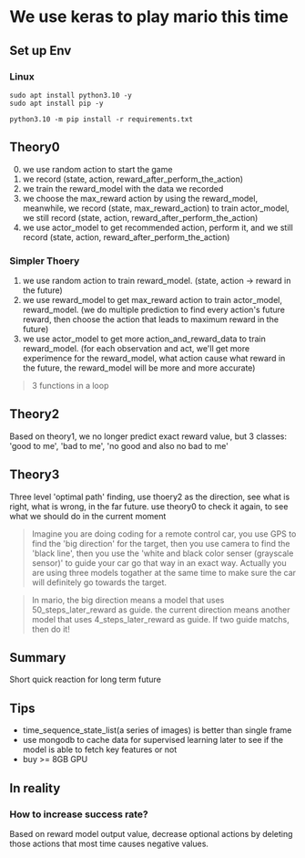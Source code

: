# We use keras to play mario this time

## Set up Env
### Linux
```
sudo apt install python3.10 -y
sudo apt install pip -y

python3.10 -m pip install -r requirements.txt
```

## Theory0
0. we use random action to start the game
1. we record (state, action, reward_after_perform_the_action)
2. we train the reward_model with the data we recorded
3. we choose the max_reward action by using the reward_model, meanwhile, we record (state, max_reward_action) to train actor_model, we still record (state, action, reward_after_perform_the_action)
4. we use actor_model to get recommended action, perform it, and we still record (state, action, reward_after_perform_the_action)

### Simpler Thoery
1. we use random action to train reward_model. (state, action -> reward in the future)
2. we use reward_model to get max_reward action to train actor_model, reward_model. (we do multiple prediction to find every action's future reward, then choose the action that leads to maximum reward in the future)
3. we use actor_model to get more action_and_reward_data to train reward_model. (for each observation and act, we'll get more experimence for the reward_model, what action cause what reward in the future, the reward_model will be more and more accurate)

> 3 functions in a loop


## Theory2
Based on theory1, we no longer predict exact reward value, but 3 classes: 'good to me', 'bad to me', 'no good and also no bad to me'


## Theory3
Three level 'optimal path' finding, use thoery2 as the direction, see what is right, what is wrong, in the far future. use theory0 to check it again, to see what we should do in the current moment

> Imagine you are doing coding for a remote control car, you use GPS to find the 'big direction' for the target, then you use camera to find the 'black line', then you use the 'white and black color senser (grayscale sensor)' to guide your car go that way in an exact way. Actually you are using three models togather at the same time to make sure the car will definitely go towards the target.

> In mario, the big direction means a model that uses 50_steps_later_reward as guide. the current direction means another model that uses 4_steps_later_reward as guide. If two guide matchs, then do it!


## Summary
Short quick reaction for long term future


## Tips
* time_sequence_state_list(a series of images) is better than single frame
* use mongodb to cache data for supervised learning later to see if the model is able to fetch key features or not
* buy >= 8GB GPU


## In reality
### How to increase success rate?
Based on reward model output value, decrease optional actions by deleting those actions that most time causes negative values.